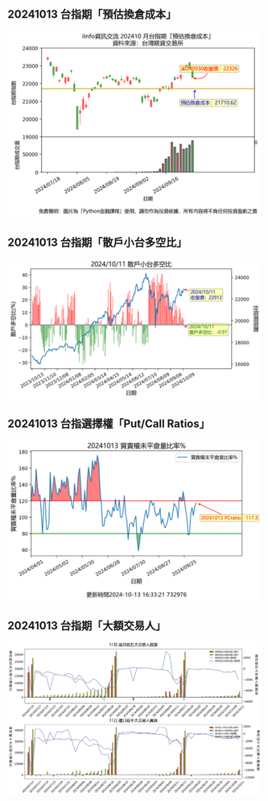 ## 20241013 台指期「預估換倉成本」
![](images/txfcost.png)

## 20241013 台指期「散戶小台多空比」
![](images/bbiri.png)

## 20241013 台指選擇權「Put/Call Ratios」
![](images/pcratio.png)

## 20241013 台指期「大額交易人」
![](images/blocktrade.png)

